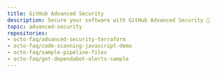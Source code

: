 ```yaml
---
title: GitHub Advanced Security
description: Secure your software with GitHub Advanced Security 👀
topic: advanced-security
repositories:
- octo-faq/advanced-security-terraform
- octo-faq/code-scanning-javascript-demo
- octo-faq/sample-pipeline-files
- octo-faq/get-dependabot-alerts-sample
---
```


<!-- # GitHub Advanced Security
Secure your software with GitHub Advanced Security 👀 -->
